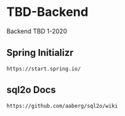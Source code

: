 # TBD-Backend
Backend TBD 1-2020

## Spring Initializr
```
https://start.spring.io/
```

## sql2o Docs
```
https://github.com/aaberg/sql2o/wiki
```